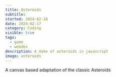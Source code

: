 ```yaml
---
title: Asteroids
subtitle:
started: 2024-02-16
date: 2024-02-17
category: Coding
visible: true
tags:
  - game
  - webdev
description: A make of asteroids in javascript
image: asteroids
---
```


A canvas based adaptation of the classic Asteroids

<canvas id="asteroids-canvas" style="background:black" tabindex="0"></canvas>

<script>

  let canvas = document.getElementById('asteroids-canvas');
  const viewWidth = 500;
  const viewHeight = 500;
  const levelWidth = 500;
  const levelHeight = 500;

  const player = {
    x: levelWidth / 2,
    y: levelHeight / 2,
    rot: 0,
    xv: 0,
    yv: 0,
    timeToReload: 0,
    timeToRespawn: 0,
  };

  const power = 0.05;
  const respawnTime = 60 * 3;
  let timeDead = 0;
  const clampV = 5;

  const action = {
    right: false,
    thrust: false,
    left: false,
    shoot: false,
  };

  const key = {
    ArrowRight: 'right',
    ArrowUp: 'thrust',
    ArrowLeft: 'left',
    ' ': 'shoot',
  };

  let bullets = [];

  const rockSize = [10, 20, 30, 40];
  const rockShape = [];
  // rockShape.push(new Path2D());

  let rocks = [];

  const createRock = (size, speed = 2) => ({
    x: Math.random() * levelWidth,
    y: Math.random() * levelHeight,
    rot: Math.random() * 360,
    rotV: Math.random() * 10,
    size,
    xv: -speed + Math.random() * speed * 2,
    yv: -speed + Math.random() * speed * 2,
  });

  let currentLevel = 1;

  const createLevel = (numberOfRocks) => {
    for (let i = 0; i < numberOfRocks; i++) {
      rocks.push(createRock(rockSize.length - 1));
    }
  };

  createLevel(2);

  const clampToScreen = (obj, gutter = 5) => {
    if (obj.x > levelWidth + gutter) {
      obj.x = 0 - gutter;
    } else if (obj.x < 0 - gutter) {
      obj.x = levelWidth + gutter;
    }

    if (obj.y > levelHeight + gutter) {
      obj.y = 0 - gutter;
    } else if (obj.y < 0 - gutter) {
      obj.y = levelHeight + gutter;
    }
  };

  const distanceBetweenObj = (obj1, obj2) =>
    Math.sqrt(Math.pow(obj1.x - obj2.x, 2) + Math.pow(obj1.y - obj2.y, 2));


      canvas.height = viewHeight;
      canvas.width = viewWidth;
      canvas.focus();

      const ctx = canvas.getContext('2d', { alpha: true });

      const init = () => {
        canvas.addEventListener('keydown', function (evt) {
          evt.preventDefault();
          if (key.hasOwnProperty(evt.key)) {
            action[key[evt.key]] = true;
          }
        });
        canvas.addEventListener('keyup', function (evt) {
          if (key.hasOwnProperty(evt.key)) {
            action[key[evt.key]] = false;
          }
        });

        tick();
      };

      const tick = () => {
        if (ctx) {
          // Logic
          if (player.timeToRespawn) {
            player.timeToRespawn -= 1;

            if (player.timeToRespawn === 0) {
              player.x = levelWidth / 2;
              player.y = levelHeight / 2;
              player.rot = 0;
              player.xv = 0;
              player.yv = 0;
            }
          } else {
            if (action.left && !action.right) {
              player.rot -= 3;
            } else if (!action.left && action.right) {
              player.rot += 3;
            }

            const pRad = (player.rot * Math.PI) / 180;

            if (action.thrust) {
              player.yv -= power * Math.cos(pRad);
              player.xv += power * Math.sin(pRad);
            }

            if (player.timeToReload) {
              player.timeToReload -= 1;
            }
            if (action.shoot && player.timeToReload === 0) {
              const bullet = {
                x: player.x,
                y: player.y,
                xv: player.xv + 10 * Math.sin(pRad),
                yv: player.yv + 10 * -Math.cos(pRad),
                rot: player.rot,
                timeToLive: 60 * 1.2,
              };
              bullets.push(bullet);
              player.timeToReload = 60 * 0.3;
            }
          }

          if (player.yv > clampV) {
            player.yv = clampV;
          } else if (player.yv < -clampV) {
            player.yv = -clampV;
          }
          if (player.xv > clampV) {
            player.xv = clampV;
          } else if (player.xv < -clampV) {
            player.xv = -clampV;
          }

          player.x += player.xv;
          player.y += player.yv;

          clampToScreen(player);

          bullets = bullets.filter((bullet) => {
            bullet.timeToLive -= 1;
            bullet.y += bullet.yv;
            bullet.x += bullet.xv;
            clampToScreen(bullet);
            return bullet.timeToLive > 0;
          });

          rocks.forEach((rock) => {
            rock.rot += rock.rotV;
            rock.x += rock.xv;
            rock.y += rock.yv;
            clampToScreen(rock);

            const collideWithBullet = bullets.find(
              (bullet) => distanceBetweenObj(rock, bullet) < rockSize[rock.size]
            );

            if (collideWithBullet) {
              rock.size -= 1;
              const speed = 2;
              rock.xv = -speed + Math.random() * speed * 2;
              rock.yv = -speed + Math.random() * speed * 2;
              const rockB = {
                ...rock,
                xv: -speed + Math.random() * speed * 2,
                yv: -speed + Math.random() * speed * 2,
              };
              rocks.push(rockB);

              collideWithBullet.timeToLive = 0;
            }

            const collideWithPlayer =
              player.timeToRespawn === 0 &&
              distanceBetweenObj(player, rock) < rockSize[rock.size] + 15;

            if (collideWithPlayer) {
              player.timeToRespawn = respawnTime;
              timeDead = 0;
            }
          });

          rocks = rocks.filter((rock) => rock.size >= 0);

          if (rocks.length <= 0) {
            currentLevel += 1;
            createLevel(2 + currentLevel);
          }

          // Draw
          ctx.globalCompositeOperation = 'destination-over';
          ctx.clearRect(0, 0, viewWidth, viewHeight);
          ctx.save();

          // Draw Player
          ctx.save();
          ctx.translate(player.x, player.y);
          ctx.rotate((player.rot * Math.PI) / 180);
          ctx.beginPath();
          ctx.strokeStyle = 'white';

          const deathAnimation = (rot = 0.01) => {
            if (player.timeToRespawn) {
              ctx.translate(rot * timeDead, rot * timeDead);
              timeDead++;
            }
          };
          deathAnimation();
          ctx.moveTo(+10, +15);
          deathAnimation();
          ctx.lineTo(-0, -15);
          deathAnimation();
          ctx.lineTo(-10, +15);
          deathAnimation();
          ctx.moveTo(+8, +10);
          deathAnimation();
          ctx.lineTo(-8, +10);

          // Draw Player engine
          if (action.thrust && player.timeToRespawn === 0) {
            ctx.moveTo(+5, +10);
            ctx.lineTo(0, +18);
            ctx.lineTo(-5, +10);
            // ctx.stroke();
          }
          ctx.stroke();

          ctx.restore();

          // Draw bullets
          bullets.forEach((bullet) => {
            ctx.save();
            // ctx.translate(bullet.x, bullet.y);
            ctx.beginPath();
            ctx.strokeStyle = 'white';
            ctx.arc(bullet.x, bullet.y, 3, 0, 2 * Math.PI, false);
            ctx.stroke();
            ctx.restore();
          });

          // Draw rocks
          rocks.forEach((rock) => {
            ctx.save();
            ctx.translate(rock.x, rock.y);
            ctx.beginPath();
            ctx.strokeStyle = 'white';
            ctx.arc(0, 0, rockSize[rock.size], 0, 2 * Math.PI, false);
            ctx.stroke();
            ctx.restore();
          });

          ctx.restore();
        }

        window.requestAnimationFrame(tick);
      };

      init();

</script>
